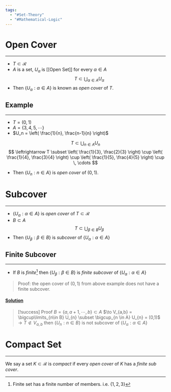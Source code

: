 ```yaml
---
tags:
  - "#Set-Theory"
  - "#Mathematical-Logic"
---
```



# Open Cover
---
- $T \subset \mathcal{R}$
- $A$ is a set, $U_{\alpha}$ is [[Open Set]] for every $\alpha \in A$
$$T \subset \bigcup_{\alpha \in A} U_{\alpha} $$
- Then $\{ U_{\alpha}: \alpha \in A\}$ is known as _open cover_ of $T$.

## Example
---
- $T = (0,1)$
- $A = \{3,4,5, \, \cdots \}$
- $U_n = \left( \frac{1}{n}, \frac{n-1}{n} \right)$
  
$$
T \subset \bigcup_{n \in A} U_{n}
$$
$$
\leftrightarrow T \subset \left( \frac{1}{3}, \frac{2}{3} \right) \cup \left( \frac{1}{4}, \frac{3}{4} \right) \cup \left( \frac{1}{5}, \frac{4}{5} \right) \cup \, \cdots
$$
- Then $\{U_{n}: n \in A\}$ is _open cover_ of $(0,1)$.

# Subcover
---
- $\{U_{\alpha}: \alpha \in A\}$ is _open cover_ of $T \subset \mathcal{R}$
- $B \subset A$
$$T \subset \bigcup_{\beta \in B} U_{\beta} $$
- Then $\{U_{\beta}: \beta \in B\}$ is _subcover_ of $\{ U_{\alpha}: \alpha \in A\}$

## Finite Subcover
---
- If $B$ is _finite_[^1] then $\{U_{\beta}: \beta \in B\}$ is _finite subcover_ of $\{ U_{\alpha}: \alpha \in A\}$

> Proof: the open cover of $(0,1)$ from above example does not have a finite subcover.
#### <u>Solution</u>

> [!success] Proof
> $B = \{a, a + 1, \cdots, b\} \subset A$
$\to V_{a,b} = \bigcup\limits_{n\in B} U_{n} \subset \bigcup_{n \in A} U_{n} = (0,1)$
$\to T \not\subset V_{a,b}$ then $\{U_{n}: n \in B\}$ is not subcover of $\{ U_{\alpha}: \alpha \in A\}$

# Compact Set
---
We say a set $K \subset \mathcal{R}$ is _compact_ if every _open cover_ of $K$ has a _finite sub cover_.

[^1]: Finite set has a finite number of members. i.e. $\{1,2,3\}$
